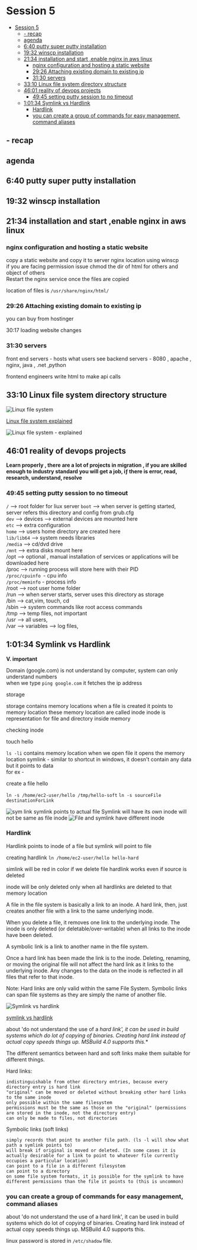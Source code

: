 # Session 5
- [Session 5](#session-5)
  - [- recap](#--recap)
  - [agenda](#agenda)
  - [6:40 putty super putty installation](#640-putty-super-putty-installation)
  - [19:32 winscp installation](#1932-winscp-installation)
  - [21:34 installation and start ,enable nginx in aws linux](#2134-installation-and-start-enable-nginx-in-aws-linux)
    - [nginx configuration and hosting a static website](#nginx-configuration-and-hosting-a-static-website)
    - [29:26 Attaching existing domain to existing ip](#2926-attaching-existing-domain-to-existing-ip)
    - [31:30 servers](#3130-servers)
  - [33:10 Linux file system directory structure](#3310-linux-file-system-directory-structure)
  - [46:01 reality of devops projects](#4601-reality-of-devops-projects)
    - [49:45 setting putty session to no timeout](#4945-setting-putty-session-to-no-timeout)
  - [1:01:34 Symlink vs Hardlink](#10134-symlink-vs-hardlink)
    - [Hardlink](#hardlink)
    - [you can create a group of commands for easy management, command aliases](#you-can-create-a-group-of-commands-for-easy-management-command-aliases)

## - recap 
## agenda
## 6:40 putty super putty installation
## 19:32 winscp installation
## 21:34 installation and start ,enable nginx in aws linux
### nginx configuration and hosting a static website  
copy a static website and copy it to server nginx location using winscp  
if you are facing permission issue chmod the dir of html for others and object of others  
Restart the nginx service once the files are copied  

location of files is `/usr/share/nginx/html/`

### 29:26 Attaching existing domain to existing ip
you can buy from hostinger

30:17 loading website changes
### 31:30 servers
front end servers - hosts what users see
backend servers - 8080 , apache , nginx, java , .net ,python

frontend engineers write html to make api calls

## 33:10 Linux file system directory structure
![Linuֶx file system](images/5-linux-file-system.png)

[Linux file system explained](https://www.linkedin.com/posts/bytebytego_systemdesign-coding-interviewtips-activity-7170676995171807232-uBSH?utm_source=share&utm_medium=member_desktop)

![Linuֶx file system - explained ](https://media.licdn.com/dms/image/D4E22AQHsgA-gXUZY3g/feedshare-shrink_800/0/1709622619237?e=1717027200&v=beta&t=UTMNz1S_XXvFBouP_T2CJKNwUh_S5o8dGabE98CEMTw)

## 46:01 reality of devops projects
**Learn properly , there are a lot of projects in migration , if you are skilled enough to industry standard you will get a job, iƒ there is error, read, research, understand, resolve**
### 49:45 setting putty session to no timeout


`/` --> root folder for liux server
`boot` --> when server is getting started, server refers this directory and config from grub.cfg    
`dev` --> devices --> external devices are mounted here    
`etc` --> extra configuration    
`home` --> users home directory are created here    
`lib/lib64` --> system needs libraries    
`/media` --> cd/dvd drive    
`/mnt` --> extra disks mount here    
/opt --> optional , manual installation of services or applications will be downloaded here    
/proc --> running process will store here with their PID    
`/proc/cpuinfo `- cpu info   
`/proc/meminfo` - process info    
/root --> root user home folder    
/run --> when server starts, server uses this directory as storage    
/bin --> cat,vim, touch, cd    
/sbin --> system commands like root access commands    
/tmp --> temp files, not important    
/usr --> all users,    
/var --> variables --> log files,    

## 1:01:34 Symlink vs Hardlink
**V. important**

Domain (google.com) is not understand by computer, system can only understand numbers    
when we type `ping google.com` it fetches the ip address    

storage

storage contains memory locations
when a file is created it points to memory location
these memory location are called inode
inode is representation for file and directory inside memory

checking inode

touch hello

`ls -li` contains memory location when we open file it opens the memory location
symlink - similar to shortcut in windows, it doesn't contain any data but it points to data    
for ex -

create a file hello

`ln -s /home/ec2-user/hello /tmp/hello-soft`
`ln -s sourceFile destinationForLink`

![sym link](images/5-sym-link.png)
symlink points to actual file 
Symlink will have its own inode will not be same as file inode
![File and symlink have different inode ](images/5-file-symlink-differnt-inode.png)


### Hardlink

Hardlink points to inode of a file but symlink will point to file 

creating hardlink
`ln /home/ec2-user/hello hello-hard`

simlink will be red in color if we delete file
hardlink works even if source is deleted

inode will be only deleted only when all hardlinks are deleted to that memory location 


A file in the file system is basically a link to an inode.
A hard link, then, just creates another file with a link to the same underlying inode.

When you delete a file, it removes one link to the underlying inode. The inode is only deleted (or deletable/over-writable) when all links to the inode have been deleted.

A symbolic link is a link to another name in the file system.

Once a hard link has been made the link is to the inode. Deleting, renaming, or moving the original file will not affect the hard link as it links to the underlying inode. Any changes to the data on the inode is reflected in all files that refer to that inode.

Note: Hard links are only valid within the same File System. Symbolic links can span file systems as they are simply the name of another file.

![Symlink vs hardlink ](images/5-symlink-hardlink.png)

[symlink vs hardlink](https://stackoverflow.com/questions/185899/what-is-the-difference-between-a-symbolic-link-and-a-hard-link)

about 'do not understand the use of a **hard link',* it can be used in build systems which do lot of copying of binaries. Creating hard link instead of actual copy speeds things up. MSBuild 4.0 supports this.**


The different semantics between hard and soft links make them suitable for different things.

Hard links:

    indistinguishable from other directory entries, because every directory entry is hard link
    "original" can be moved or deleted without breaking other hard links to the same inode
    only possible within the same filesystem
    permissions must be the same as those on the "original" (permissions are stored in the inode, not the directory entry)
    can only be made to files, not directories

Symbolic links (soft links)

    simply records that point to another file path. (ls -l will show what path a symlink points to)
    will break if original is moved or deleted. (In some cases it is actually desirable for a link to point to whatever file currently occupies a particular location)
    can point to a file in a different filesystem
    can point to a directory
    on some file system formats, it is possible for the symlink to have different permissions than the file it points to (this is uncommon)

### you can create a group of commands for easy management, command aliases

about 'do not understand the use of a hard link', it can be used in build systems which do lot of copying of binaries. Creating hard link instead of actual copy speeds things up. MSBuild 4.0 supports this.

linux password is stored in `/etc/shadow` file.